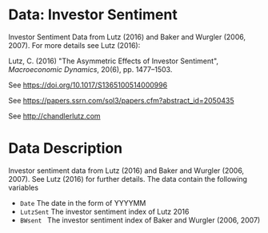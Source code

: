 # Data: Investor Sentiment 

Investor Sentiment Data from Lutz (2016) and Baker and Wurgler (2006,
2007). For more details see Lutz (2016):

Lutz, C. (2016) "The Asymmetric Effects of Investor Sentiment",
*Macroeconomic Dynamics*, 20(6), pp. 1477–1503. 

See https://doi.org/10.1017/S1365100514000996

See https://papers.ssrn.com/sol3/papers.cfm?abstract_id=2050435

See http://chandlerlutz.com 

# Data Description

Investor sentiment data from Lutz (2016) and Baker and Wurgler (2006,
2007). See Lutz (2016) for further details. The data contain the
following variables 

* `Date` The date in the form of YYYYMM
* `LutzSent` The investor sentiment index of Lutz 2016
* `BWsent ` The investor sentiment index of Baker and Wurgler (2006,
  2007) 
